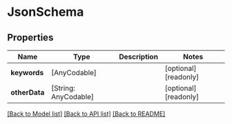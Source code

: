 # JsonSchema

## Properties
Name | Type | Description | Notes
------------ | ------------- | ------------- | -------------
**keywords** | [AnyCodable] |  | [optional] [readonly] 
**otherData** | [String: AnyCodable] |  | [optional] [readonly] 

[[Back to Model list]](../README.md#documentation-for-models) [[Back to API list]](../README.md#documentation-for-api-endpoints) [[Back to README]](../README.md)


